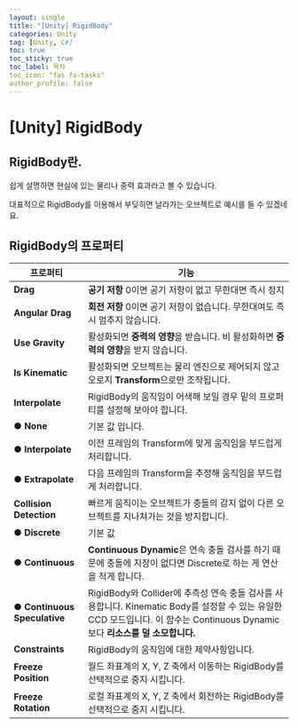 ```yaml
---
layout: single
title: "[Unity] RigidBody"
categories: Unity
tag: [Unity, C#]
toc: true
toc_sticky: true
toc_label: 목차
toc_icon: "fas fa-tasks"
author_profile: false
---
```


# [Unity] RigidBody

## RigidBody란.
쉽게 설명하면 현실에 있는 물리나 중력 효과라고 볼 수 있습니다.

대표적으로 RigidBody를 이용해서 부딪히면 날라가는 오브젝트로 예시를 들 수 있겠네요.

## RigidBody의 프로퍼티

| 프로퍼티 | 기능 |
|--|--|
| **Drag** | **공기 저항**  0이면 공기 저항이 없고 무한대면 즉시 정지|
| **Angular Drag**  | **회전 저항** 0이면 공기 저항이 없습니다.  무한대여도 즉시 멈추지 않습니다.|
| **Use Gravity** | 활성화되면 **중력의 영향**을 받습니다. 비 활성화하면 **중력의 영향**을 받지 않습니다. |
| **Is Kinematic** | 활성화되면 오브젝트는 물리 엔진으로 제어되지 않고 오로지 **Transform**으로만 조작됩니다.|
| **Interpolate** | RigidBody의 움직임이 어색해 보일 경우 밑의 프로퍼티를 설정해 보아야 합니다. |
| ● **None** | 기본 값 입니다.|
| ● **Interpolate** | 이전 프레임의 Transform에 맞게 움직임을 부드럽게 처리합니다.|
| ● **Extrapolate** | 다음 프레임의 Transform을 추정해 움직임을 부드럽게 처리합니다.|
| **Collision Detection** | 빠르게 움직이는 오브젝트가 충돌의 감지 없이 다른 오브젝트를 지나쳐가는 것을 방지합니다. |
| ● **Discrete** | 기본 값 |
| ● **Continuous** | **Continuous Dynamic**은 연속 충돌 검사를 하기 때문에 충돌에 지장이 없다면 Discrete로 하는 게 연산을 적게 합니다. |
|● **Continuous Speculative** | RigidBody와 Collider에 추측성 연속 충돌 검사를 사용합니다. Kinematic Body를 설정할 수 있는 유일한 CCD 모드입니다. 이 함수는 Continuous Dynamic보다 **리소스를 덜 소모합니다.** |
| **Constraints** | RigidBody의 움직임에 대한 제약사항입니다. |
| **Freeze Position** | 월드 좌표계의 X, Y, Z 축에서 이동하는 RigidBody를 선택적으로 중지 시킵니다. |
| **Freeze Rotation** | 로컬 좌표계의 X, Y, Z 축에서 회전하는 RigidBody를 선택적으로 중지 시킵니다. |
